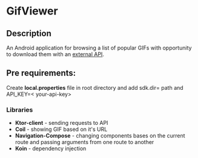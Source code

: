 # GifViewer

## Description

An Android application for browsing a list of popular GIFs with opportunity to download them with an
[external API](https://developers.giphy.com/docs/api/endpoint/#trending).

## Pre requirements:

Create **local.properties** file in root directory and add sdk.dir=<your-sdk-dir> path and API_KEY=<
your-api-key>

### Libraries

* **Ktor-client** - sending requests to API
* **Coil** - showing GIF based on it's URL
* **Navigation-Compose** - changing components bases on the current route and passing arguments from
  one route to another
* **Koin** - dependency injection